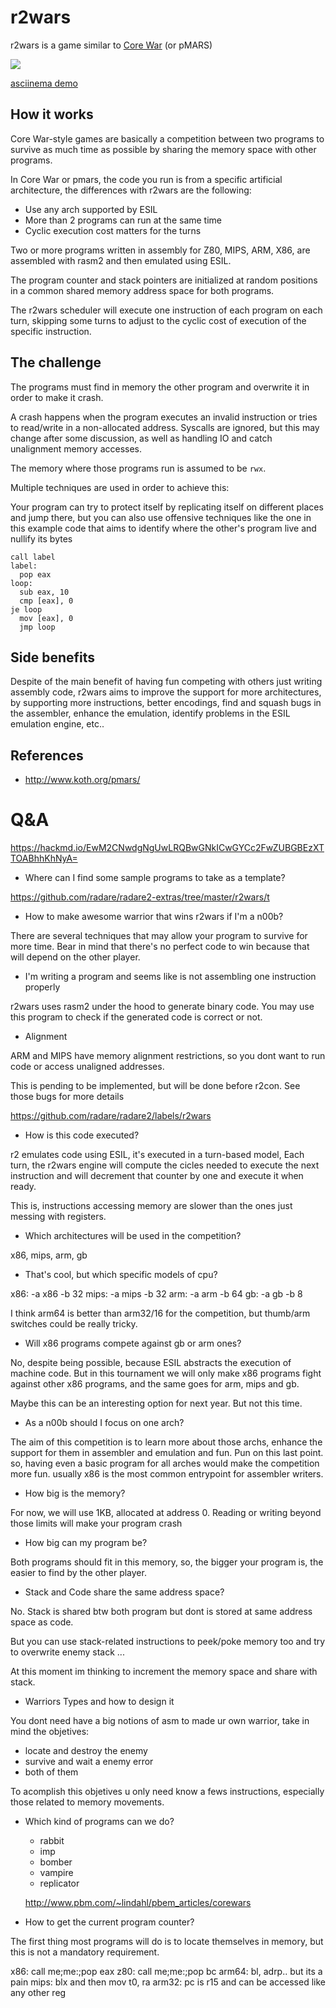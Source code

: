 r2wars
======

r2wars is a game similar to [Core War](https://en.wikipedia.org/wiki/Core_War) (or pMARS)

![](show.jpg)

[asciinema demo](https://asciinema.org/a/0zu3d2hlriuhdup8uel4znjtr)

How it works
------------

Core War-style games are basically a competition between two programs to survive as much time as possible by sharing the memory space with other programs.

In Core War or pmars, the code you run is from a specific artificial architecture, the differences with r2wars are the following:

* Use any arch supported by ESIL
* More than 2 programs can run at the same time
* Cyclic execution cost matters for the turns

Two or more programs written in assembly for Z80, MIPS, ARM, X86, are assembled with rasm2 and then emulated using ESIL.

The program counter and stack pointers are initialized at random positions in a common shared memory address space for both programs.

The r2wars scheduler will execute one instruction of each program on each turn, skipping some turns to adjust to the cyclic cost of execution of the specific instruction.

The challenge
-------------

The programs must find in memory the other program and overwrite it in order to make it crash.

A crash happens when the program executes an invalid instruction or tries to read/write in a non-allocated address. Syscalls are ignored, but this may change after some discussion, as well as handling IO and catch unalignment memory accesses.

The memory where those programs run is assumed to be `rwx`.

Multiple techniques are used in order to achieve this:

Your program can try to protect itself by replicating itself on different places and jump there, but you can also use offensive techniques like the one in this example code that aims to identify where the other's program live and nullify its bytes

	call label
	label:
	  pop eax
	loop:
	  sub eax, 10
	  cmp [eax], 0
	je loop
	  mov [eax], 0
	  jmp loop

Side benefits
-------------

Despite of the main benefit of having fun competing with others just writing assembly code, r2wars aims to improve the support for more architectures, by supporting more instructions, better encodings, find and squash bugs in the assembler, enhance the emulation, identify problems in the ESIL emulation engine, etc..


References
----------

* http://www.koth.org/pmars/

Q&A
===

https://hackmd.io/EwM2CNwdgNgUwLRQBwGNkICwGYCc2FwZUBGBEzXTTOABhhKhNyA=

* Where can I find some sample programs to take as a template?

https://github.com/radare/radare2-extras/tree/master/r2wars/t

* How to make awesome warrior that wins r2wars if I'm a n00b?

There are several techniques that may allow your program to survive for more time. Bear in mind that there's no perfect code to win because that will depend on the other player.

* I'm writing a program and seems like is not assembling one instruction properly

r2wars uses rasm2 under the hood to generate binary code. You may use this program to check if the generated code is correct or not.

* Alignment

ARM and MIPS have memory alignment restrictions, so you dont want to run code or access unaligned addresses.

This is pending to be implemented, but will be done before r2con. See those bugs for more details

https://github.com/radare/radare2/labels/r2wars

* How is this code executed?

r2 emulates code using ESIL, it's executed in a turn-based model, Each turn, the r2wars engine will compute the cicles needed to execute the next instruction and will decrement that counter by one and execute it when ready.

This is, instructions accessing memory are slower than the ones just messing with registers.

* Which architectures will be used in the competition?

x86, mips, arm, gb

* That's cool, but which specific models of cpu?

x86: -a x86 -b 32
mips: -a mips -b 32
arm: -a arm -b 64
gb: -a gb -b 8

I think arm64 is better than arm32/16 for the competition, but thumb/arm switches could be really tricky.

* Will x86 programs compete against gb or arm ones?

No, despite being possible, because ESIL abstracts the execution of machine code. But in this tournament we will only make x86 programs fight against other x86 programs, and the same goes for arm, mips and gb.

Maybe this can be an interesting option for next year. But not this time.

* As a n00b should I focus on one arch? 

The aim of this competition is to learn more about those archs, enhance the support for them in assembler and emulation and fun. Pun on this last point. so, having even a basic program for all arches would make the competition more fun. usually x86 is the most common entrypoint for assembler writers.

* How big is the memory?

For now, we will use 1KB, allocated at address 0. Reading or writing beyond those limits will make your program crash

* How big can my program be? 

Both programs should fit in this memory, so, the bigger your program is, the easier to find by the other player.

* Stack and Code share the same address space?

No. Stack is shared btw both program but dont is stored at same address space as code.

But you can use stack-related instructions to peek/poke memory too and try to overwrite enemy stack ... 

At this moment im thinking to increment the memory space and share with stack.

* Warriors Types and how to design it

You dont need have a big notions of asm to made ur own warrior, take in mind the objetives:
   - locate and destroy the enemy
   - survive and wait a enemy error
   - both of them

To acomplish this objetives u only need know a fews instructions, especially those related to memory movements.


* Which kind of programs can we do?

   - rabbit
   - imp
   - bomber 
   - vampire
   - replicator
 
   http://www.pbm.com/~lindahl/pbem_articles/corewars

* How to get the current program counter?

The first thing most programs will do is to locate themselves in memory, but this is not a mandatory requirement.

x86: call me;me:;pop eax
z80: call me;me:;pop bc
arm64: bl, adrp.. but its a pain
mips: blx and then mov t0, ra
arm32: pc is r15 and can be accessed like any other reg
